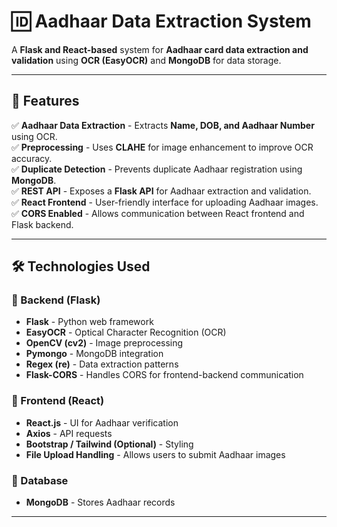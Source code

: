 # 🆔 Aadhaar Data Extraction System

A **Flask and React-based** system for **Aadhaar card data extraction and validation** using **OCR (EasyOCR)** and **MongoDB** for data storage.

---

## 🚀 Features

✅ **Aadhaar Data Extraction** - Extracts **Name, DOB, and Aadhaar Number** using OCR.  
✅ **Preprocessing** - Uses **CLAHE** for image enhancement to improve OCR accuracy.  
✅ **Duplicate Detection** - Prevents duplicate Aadhaar registration using **MongoDB**.  
✅ **REST API** - Exposes a **Flask API** for Aadhaar extraction and validation.  
✅ **React Frontend** - User-friendly interface for uploading Aadhaar images.  
✅ **CORS Enabled** - Allows communication between React frontend and Flask backend.  

---

## 🛠️ Technologies Used

### 📌 Backend (Flask)
- **Flask** - Python web framework  
- **EasyOCR** - Optical Character Recognition (OCR)  
- **OpenCV (cv2)** - Image preprocessing  
- **Pymongo** - MongoDB integration  
- **Regex (re)** - Data extraction patterns  
- **Flask-CORS** - Handles CORS for frontend-backend communication  

### 📌 Frontend (React)
- **React.js** - UI for Aadhaar verification  
- **Axios** - API requests  
- **Bootstrap / Tailwind (Optional)** - Styling  
- **File Upload Handling** - Allows users to submit Aadhaar images  

### 📌 Database
- **MongoDB** - Stores Aadhaar records  

---


